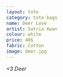 ```yaml
---
layout: tote
category: tote-bags
name: Deer Love
artist: Satria Kwan
colour: white
price: 40$
fabric: Cotton
image: deer.jpg
---
```


*<3 Deer*